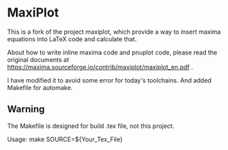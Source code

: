 # MaxiPlot

This is a fork of the project maxiplot, which provide a way to insert maxima equations into LaTeX code and calculate that.  

About how to write inline maxima code and pnuplot code, please read the original documents at https://maxima.sourceforge.io/contrib/maxiplot/maxiplot_en.pdf .  

I have modified it to avoid some error for today's toolchains. And added Makefile for automake.  

## Warning

The Makefile is designed for build .tex file, not this project.  

Usage: make SOURCE=${Your_Tex_File}
